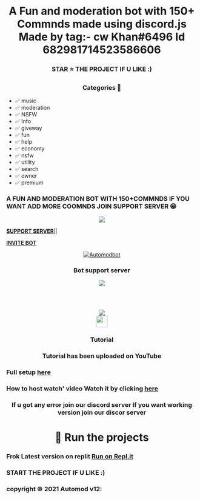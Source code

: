 <h1 align='center'> A Fun and moderation bot with 150+ Commnds made using discord.js 
 Made by tag:- cw Khan#6496 
Id 682981714523586606 </h1>


<h3 align='center'> STAR ⭐ THE PROJECT IF U LIKE :) </h3>

 <h3 align='center'> Categories 📑 </h3>


- ✅ music 
- ✅ moderation 
- ✅ NSFW 
- ✅ Info
- ✅ giveway
- ✅ fun
- ✅ help
- ✅ economy 
- ✅ nsfw 
- ✅ utility 
- ✅ search
- ✅ owner 
- ✅ premium
 



<h3> A FUN AND MODERATION BOT WITH 150+COMMNDS
IF YOU WANT ADD MORE COOMNDS JOIN SUPPORT SERVER 😁 </h3>
<div align="center"> <a href=https://infinitybotlist.com/bots/744597377406599188 ">
<img src="https://infinitybotlist.com/bots/744597377406599188/widget?size=large"/>
 </a> </div>

**[SUPPORT SERVER](https://dsc.gg/kmdevs)**||

**[INVITE BOT](https://discord.com/api/oauth2/authorize?client_id=744597377406599188&permissions=8&scope=bot)**



<div align="center"><a href="https://discord.com/api/oauth2/authorize?client_id=744597377406599188&permissions=8&scope=bot"> 
    <img src="https://cdn.discordapp.com/attachments/824976037578014730/834743546417381414/350kb_1.gif" alt="Automodbot" />
</a> </div>


<h3 align='center'> Bot support server </h3>

<div align="center"> <a href="https://discord.gg/uC5bAzvmX5"><img src="http://invidget.switchblade.xyz/uC5bAzvmX5"/></a>

<br><br>

</div>


<div align="center"> <a href="https://dsc.gg/abotsupport">

  <img titile="SRC" src="https://invidget.switchblade.xyz/kACM4NPN9F">

</a>
</div>

 <div align="center"><img src="https://www.youtube.com/about/static/svgs/icons/brand-resources/YouTube_icon_full-color.svg?cache=f2ec7a5" width="30px"></div> <h3 align='center'> Tutorial </h3>

 <h3 align='center'> Tutorial has been uploaded on YouTube </h3> 

###  Full setup [here](https://youtu.be/IX4DZq7iVf4) 

### How to host watch' video  Watch it by clicking [here](https://youtu.be/NlCufWQUL54)

<h3  align='center'>If u got any error join our  discord server
 If you want working version join our discor server </h3>

<h1 align='center'> 💨 Run the projects  </h1>
 

### Frok Latest version on replit [Run on Repl.it](https://replit.com/@Khanmanan/automod-bot-10) 

### START THE PROJECT IF U LIKE :)
### copyright ©️ 2021 Automod v12:
